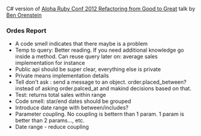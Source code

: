 C# version of [Aloha Ruby Conf 2012 Refactoring from Good to Great](https://www.youtube.com/watch?v=DC-pQPq0acs) talk by [Ben Orenstein](http://www.benorenstein.com/)


### Ordes Report

- A code smell indicates that there maybe is a problem
- Temp to query: Better reading. If you need additional knowledge go inside a method. Can reuse query later on: average sales implementation for instance
- Public api should be super clear, everything else is private
- Private means implementation details
- Tell don't ask : send a message to an object. order.placed_between? instead of asking order.palced_at and makind decisions based on that.
- Test: returns total sales within range
- Code smell: star/end dates should be grouped
- Introduce date range with between/includes?
- Parameter coupling. No coupling is bettern than 1 param. 1 param is better than 2 params..., etc.
- Date range - reduce coupling
